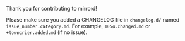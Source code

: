 Thank you for contributing to mirrord!

Please make sure you added a CHANGELOG file in `changelog.d/` named `issue_number.category.md`.
For example, `1054.changed.md` or `+towncrier.added.md` (if no issue).